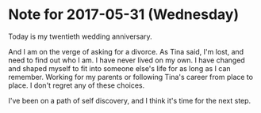 # Note for 2017-05-31 (Wednesday)

Today is my twentieth wedding anniversary.

And I am on the verge of asking for a divorce. As Tina said, I'm lost, and need to find out who I am. I have never lived on my own. I have changed and shaped myself to fit into someone else's life for as long as I can remember. 
Working for my parents or following Tina's career from place to place. I don't regret any of these choices. 

I've been on a path of self discovery, and I think it's time for the next step.
